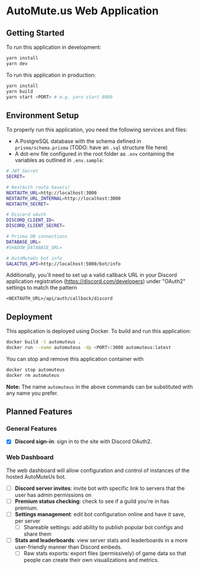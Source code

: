 # AutoMute.us Web Application

## Getting Started

To run this application in development:

```bash
yarn install
yarn dev
```

To run this application in production:

```bash
yarn install
yarn build
yarn start <PORT> # e.g. yarn start 8080
```

## Environment Setup

To properly run this application, you need the following services and files:

- A PostgreSQL database with the schema defined in `prisma/schema.prisma` (TODO: have an `.sql` structure file here)
- A dot-env file configured in the root folder as `.env` containing the variables as outlined in `.env.sample`:

```bash
# JWT Secret
SECRET=

# NextAuth route base(s)
NEXTAUTH_URL=http://localhost:3000
NEXTAUTH_URL_INTERNAL=http://localhost:3000
NEXTAUTH_SECRET=

# Discord oAuth
DISCORD_CLIENT_ID=
DISCORD_CLIENT_SECRET=

# Prisma DB connections
DATABASE_URL=
#SHADOW_DATABASE_URL=

# AutoMuteUs bot info
GALACTUS_API=http://localhost:5000/bot/info

```

Additionally, you'll need to set up a valid callback URL in your Discord application registration (https://discord.com/developers) under "OAuth2" settings to match the pattern

```
<NEXTAUTH_URL>/api/auth/callback/discord
```

## Deployment

This application is deployed using Docker. To build and run this application:

```bash
docker build -t automuteus .
docker run --name automuteus -dp <PORT>:3000 automuteus:latest
```

You can stop and remove this application container with

```bash
docker stop automuteus
docker rm automuteus
```

**Note:** The name `automuteus` in the above commands can be substituted with any name you prefer.

## Planned Features

### General Features

- [x] **Discord sign-in**: sign in to the site with Discord OAuth2.

### Web Dashboard

The web dashboard will allow configuration and control of instances of the hosted AutoMuteUs bot.

- [ ] **Discord server invites**: invite bot with specific link to servers that the user has admin permissions on
- [ ] **Premium status checking**: check to see if a guild you're in has premium.
- [ ] **Settings management**: edit bot configuration online and have it save, per server
  - [ ] Shareable settings: add ability to publish popular bot configs and share them
- [ ] **Stats and leaderboards**: view server stats and leaderboards in a more user-friendly manner than Discord embeds.
  - [ ] Raw stats exports: export files (permissively) of game data so that people can create their own visualizations and metrics.